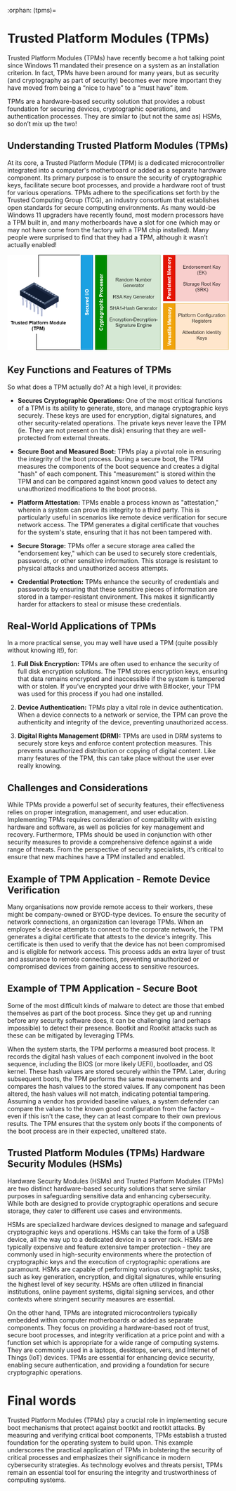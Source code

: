 :orphan:
(tpms)=

# Trusted Platform Modules (TPMs)

Trusted Platform Modules (TPMs) have recently become a hot talking point since Windows 11 mandated their presence on a system as an installation criterion. In fact, TPMs have been around for many years, but as security (and cryptography as part of security) becomes ever more important they have moved from being a “nice to have” to a “must have” item. 

TPMs are a hardware-based security solution that provides a robust foundation for securing devices, cryptographic operations, and authentication processes. They are similar to (but not the same as) HSMs, so don’t mix up the two! 



## Understanding Trusted Platform Modules (TPMs)

At its core, a Trusted Platform Module (TPM) is a dedicated microcontroller integrated into a computer's motherboard or added as a separate hardware component. Its primary purpose is to ensure the security of cryptographic keys, facilitate secure boot processes, and provide a hardware root of trust for various operations. TPMs adhere to the specifications set forth by the Trusted Computing Group (TCG), an industry consortium that establishes open standards for secure computing environments. As many would-be Windows 11 upgraders have recently found, most modern processors have a TPM built in, and many motherboards have a slot for one (which may or may not have come from the factory with a TPM chip installed). Many people were surprised to find that they had a TPM, although it wasn’t actually enabled! 

![TPMs](tpms/tpm.png)

## Key Functions and Features of TPMs

So what does a TPM actually do? At a high level, it provides:

- **Secures Cryptographic Operations:** One of the most critical functions of a TPM is its ability to generate, store, and manage cryptographic keys securely. These keys are used for encryption, digital signatures, and other security-related operations. The private keys never leave the TPM (ie. They are not present on the disk) ensuring that they are well-protected from external threats.

- **Secure Boot and Measured Boot:** TPMs play a pivotal role in ensuring the integrity of the boot process. During a secure boot, the TPM measures the components of the boot sequence and creates a digital "hash" of each component. This "measurement" is stored within the TPM and can be compared against known good values to detect any unauthorized modifications to the boot process.

- **Platform Attestation:** TPMs enable a process known as "attestation," wherein a system can prove its integrity to a third party. This is particularly useful in scenarios like remote device verification for secure network access. The TPM generates a digital certificate that vouches for the system's state, ensuring that it has not been tampered with.

- **Secure Storage:** TPMs offer a secure storage area called the "endorsement key," which can be used to securely store credentials, passwords, or other sensitive information. This storage is resistant to physical attacks and unauthorized access attempts.

- **Credential Protection:** TPMs enhance the security of credentials and passwords by ensuring that these sensitive pieces of information are stored in a tamper-resistant environment. This makes it significantly harder for attackers to steal or misuse these credentials.

  

## Real-World Applications of TPMs

In a more practical sense, you may well have used a TPM (quite possibly without knowing it!), for:

1. **Full Disk Encryption:** TPMs are often used to enhance the security of full disk encryption solutions. The TPM stores encryption keys, ensuring that data remains encrypted and inaccessible if the system is tampered with or stolen. If you’ve encrypted your drive with Bitlocker, your TPM was used for this process if you had one installed.

2. **Device Authentication:** TPMs play a vital role in device authentication. When a device connects to a network or service, the TPM can prove the authenticity and integrity of the device, preventing unauthorized access.

3. **Digital Rights Management (DRM):** TPMs are used in DRM systems to securely store keys and enforce content protection measures. This prevents unauthorized distribution or copying of digital content. Like many features of the TPM, this can take place without the user ever really knowing. 

   

## Challenges and Considerations

While TPMs provide a powerful set of security features, their effectiveness relies on proper integration, management, and user education. Implementing TPMs requires consideration of compatibility with existing hardware and software, as well as policies for key management and recovery. Furthermore, TPMs should be used in conjunction with other security measures to provide a comprehensive defence against a wide range of threats. From the perspective of security specialists, it’s critical to ensure that new machines have a TPM installed and enabled. 



## Example of  TPM Application - Remote Device Verification

Many organisations now provide remote access to their workers, these might be company-owned or BYOD-type devices. To ensure the security of network connections, an organization can leverage TPMs. When an employee's device attempts to connect to the corporate network, the TPM generates a digital certificate that attests to the device's integrity. This certificate is then used to verify that the device has not been compromised and is eligible for network access. This process adds an extra layer of trust and assurance to remote connections, preventing unauthorized or compromised devices from gaining access to sensitive resources.



## Example of  TPM Application - Secure Boot

Some of the most difficult kinds of malware to detect are those that embed themselves as part of the boot process. Since they get up and running before any security software does, it can be challenging (and perhaps impossible) to detect their presence. Bootkit and Rootkit attacks such as these can be mitigated by leveraging TPMs.

When the system starts, the TPM performs a measured boot process. It records the digital hash values of each component involved in the boot sequence, including the BIOS (or more likely UEFI), bootloader, and OS kernel. These hash values are stored securely within the TPM. Later, during subsequent boots, the TPM performs the same measurements and compares the hash values to the stored values. If any component has been altered, the hash values will not match, indicating potential tampering. Assuming a vendor has provided baseline values, a system defender can compare the values to the known good configuration from the factory – even if this isn't the case, they can at least compare to their own previous results. The TPM ensures that the system only boots if the components of the boot process are in their expected, unaltered state. 

 

## Trusted Platform Modules (TPMs) Hardware Security Modules (HSMs)

Hardware Security Modules (HSMs) and Trusted Platform Modules (TPMs) are two distinct hardware-based security solutions that serve similar purposes in safeguarding sensitive data and enhancing cybersecurity. While both are designed to provide cryptographic operations and secure storage, they cater to different use cases and environments.

HSMs are specialized hardware devices designed to manage and safeguard cryptographic keys and operations. HSMs can take the form of a USB device, all the way up to a dedicated device in a server rack. HSMs are typically expensive and feature extensive tamper protection - they are commonly used in high-security environments where the protection of cryptographic keys and the execution of cryptographic operations are paramount. HSMs are capable of performing various cryptographic tasks, such as key generation, encryption, and digital signatures, while ensuring the highest level of key security. HSMs are often utilized in financial institutions, online payment systems, digital signing services, and other contexts where stringent security measures are essential.

On the other hand, TPMs are integrated microcontrollers typically embedded within computer motherboards or added as separate components. They focus on providing a hardware-based root of trust, secure boot processes, and integrity verification at a price point and with a function set which is appropriate for a wide range of computing systems. They are commonly used in a laptops, desktops, servers, and Internet of Things (IoT) devices. TPMs are essential for enhancing device security, enabling secure authentication, and providing a foundation for secure cryptographic operations.

# Final words

Trusted Platform Modules (TPMs) play a crucial role in implementing secure boot mechanisms that protect against bootkit and rootkit attacks. By measuring and verifying critical boot components, TPMs establish a trusted foundation for the operating system to build upon. This example underscores the practical application of TPMs in bolstering the security of critical processes and emphasizes their significance in modern cybersecurity strategies. As technology evolves and threats persist, TPMs remain an essential tool for ensuring the integrity and trustworthiness of computing systems.

 

 
